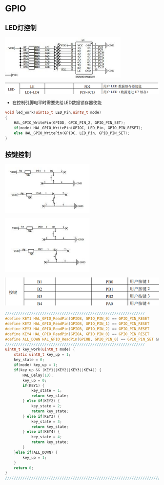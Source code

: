 ﻿# GPIO

## LED灯控制
![本地·](<../../Document images/MCU/g431_led原理图.png>)

![本地](<../../Document images/MCU/g431_led管脚.png>)
* 在控制引脚电平时需要先给LED数据锁存器使能
```c
void led_work(uint16_t LED_Pin,uint8_t mode)
{
    HAL_GPIO_WritePin(GPIOD, GPIO_PIN_2, GPIO_PIN_SET);
    if(mode) HAL_GPIO_WritePin(GPIOC, LED_Pin, GPIO_PIN_RESET);
    else HAL_GPIO_WritePin(GPIOC, LED_Pin, GPIO_PIN_SET);
}
```
## 按键控制
![本地](<../../Document images/MCU/g431_按键原理图.png>)

![本地](<../../Document images/MCU/g431_按键原理图2.png>)

![本地](<../../Document images/MCU/g431_按键管脚.png>)
```c
////////////////////////////////////////////////////////////////
#define KEY1 HAL_GPIO_ReadPin(GPIOB, GPIO_PIN_0) == GPIO_PIN_RESET
#define KEY2 HAL_GPIO_ReadPin(GPIOB, GPIO_PIN_1) == GPIO_PIN_RESET
#define KEY3 HAL_GPIO_ReadPin(GPIOB, GPIO_PIN_2) == GPIO_PIN_RESET
#define KEY4 HAL_GPIO_ReadPin(GPIOA, GPIO_PIN_0) == GPIO_PIN_RESET
#define ALL_DOWN HAL_GPIO_ReadPin(GPIOB, GPIO_PIN_0) == GPIO_PIN_SET && HAL_GPIO_ReadPin(GPIOB, GPIO_PIN_1) == GPIO_PIN_SET && HAL_GPIO_ReadPin(GPIOB, GPIO_PIN_2) == GPIO_PIN_SET && HAL_GPIO_ReadPin(GPIOA, GPIO_PIN_0) == GPIO_PIN_SET
////////////////////////////////////////////////////////////////
uint8_t key_work(uint8_t mode) {
    static uint8_t key_up = 1;
    key_state = 0;
    if(mode) key_up = 1;
    if(key_up && (KEY1||KEY2||KEY3||KEY4)) {
        HAL_Delay(10);
        key_up = 0;
        if(KEY1) {
            key_state = 1;
            return key_state;
        } else if(KEY2) {
            key_state = 2;
            return key_state;
        } else if(KEY3) {
            key_state = 3;
            return key_state;
        } else if(KEY4) {
            key_state = 4;
            return key_state;
        }
    }else if(ALL_DOWN) {
        key_up = 1;
    }
    return 0;
}
/////////////////////////////////////////////////////////////////////////
```